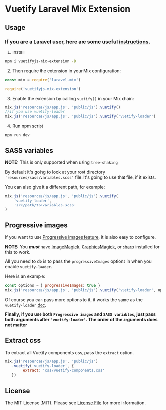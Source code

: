 # Vuetify Laravel Mix Extension

## Usage

### If you are a Laravel user, here are some useful [instructions](https://github.com/Nothing-Works/vuetifyjs-mix-extension/blob/master/laravel.md).

1. Install

```bash
npm i vuetifyjs-mix-extension -D
```

2. Then require the extension in your Mix configuration:

```js
const mix = require('laravel-mix')

require('vuetifyjs-mix-extension')
```

3. Enable the extension by calling `vuetify()` in your Mix chain:

```js
mix.js('resources/js/app.js', 'public/js').vuetify()
//if you use vuetify-loader
mix.js('resources/js/app.js', 'public/js').vuetify('vuetify-loader')
```

4. Run npm script

```bash
npm run dev
```

## SASS variables

**NOTE:** This is only supported when using `tree-shaking`

By default it's going to look at your root directory `'resources/sass/variables.scss'` file. It's going to use that file, if it exists.

You can also give it a different path, for example:

```js
mix.js('resources/js/app.js', 'public/js').vuetify(
    'vuetify-loader',
    'src/path/to/variables.scss'
)
```

## Progressive images

If you want to use [Progressive images feature](https://github.com/vuetifyjs/vuetify-loader#progressive-images), it is also easy to configure.

**NOTE:** You **_must_** have [ImageMagick](https://www.imagemagick.org/script/index.php), [GraphicsMagick](http://www.graphicsmagick.org/), or [sharp](https://github.com/lovell/sharp) installed for this to work.

All you need to do is to pass the `progressiveImages` options in when you enable `vuetify-loader`.

Here is an example:

```js
const options = { progressiveImages: true }
mix.js('resources/js/app.js', 'public/js').vuetify('vuetify-loader', options)
```

Of course you can pass more options to it, it works the same as the `vuetify-loader` [doc](https://github.com/vuetifyjs/vuetify-loader/blob/master/README.md#configuration).

**Finally, if you use both `Progressive images` and `SASS variables`, just pass both arguments after `'vuetify-loader'`. The order of the arguments does not matter**

## Extract css
To extract all Vuetify components css, pass the `extract` option.

```js
mix.js('resources/js/app.js', 'public/js')
   .vuetify('vuetify-loader', {
        extract: 'css/vuetify-components.css'
   })
```

## License

The MIT License (MIT). Please see [License File](LICENSE) for more information.
